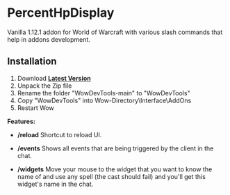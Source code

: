# PercentHpDisplay
Vanilla 1.12.1 addon for World of Warcraft with various slash commands that help in addons development.

## Installation
1. Download **[Latest Version](https://github.com/MikeBeloborodov/WowDevTools/archive/refs/heads/main.zip)**
2. Unpack the Zip file
3. Rename the folder "WowDevTools-main" to "WowDevTools"
4. Copy "WowDevTools" into Wow-Directory\Interface\AddOns
5. Restart Wow

**Features:**
* **/reload** Shortcut to reload UI.

* **/events** Shows all events that are being triggered by the client in the chat.

* **/widgets** Move your mouse to the widget that you want to know the name of and use any spell (the cast should fail) and you'll get this widget's name in the chat.